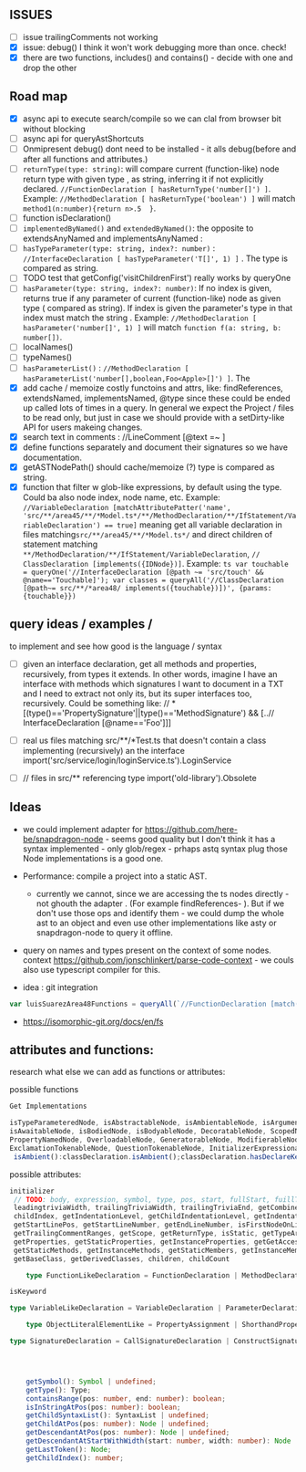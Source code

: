## ISSUES

- [ ] issue trailingComments not working
- [x] issue: debug() I think it won't work debugging more than once. check!
- [x] there are two functions, includes() and contains() - decide with one and drop the other

## Road map

- [x] async api to execute search/compile so we can clal from browser bit without blocking
- [ ] async api for queryAstShortcuts
- [ ] Onmipresent debug() dont need to be installed - it alls debug(before and after all functions and attributes.)
- [ ] `returnType(type: string)`: will compare current (function-like) node return type with given type , as
  string, inferring it if not explicitly declared. `//FunctionDeclaration [ hasReturnType('number[]') ]`.
  Example: `//MethodDeclaration [ hasReturnType('boolean') ]` will match `method1(n:number){return n>.5  }`.
- [ ] function isDeclaration()
- [ ] `implementedByNamed()` and `extendedByNamed()`: the opposite to extendsAnyNamed and implementsAnyNamed :
- [ ] `hasTypeParameter(type: string, index?: number)` : `//InterfaceDeclaration [ hasTypeParameter('T[]', 1)
  ]` . The type is compared as string.
- [ ] TODO test that getConfig('visitChildrenFirst') really works by queryOne 
- [ ] `hasParameter(type: string, index?: number)`: If no index is given, returns true if any parameter of
  current (function-like) node as given type ( compared as string). If index is given the parameter's type in
  that index must match the string . Example: `//MethodDeclaration [ hasParameter('number[]', 1) ]` will match
  `function f(a: string, b: number[])`.
- [ ] localNames()
- [ ] typeNames() 
- [ ] `hasParameterList()` : `//MethodDeclaration [ hasParameterList('number[],boolean,Foo<Apple>[]') ]`. The
- [x] add cache / memoize costly functoins and attrs, like: findReferences, extendsNamed, implementsNamed,
  @type since these could be ended up called lots of times in a query. In general we expect the Project /
  files to be read only, but just in case we should provide with a setDirty-like API for users makeing
  changes. 
- [x] search text in comments : //LineComment [@text =~ ]
- [x] define functions separately and document their signatures so we have documentation.
- [x] getASTNodePath() should cache/memoize (?)
  type is compared as string.
- [x] function that filter w glob-like expressions, by default using the type. Could ba also node index, node
  name, etc. Example: `//VariableDeclaration [matchAttributePatter('name',
  'src/**/area45/**/*Model.ts*/**/MethodDeclaration/**/IfStatement/VariableDeclaration') == true]` meaning
  get all variable declaration in files matching`src/**/area45/**/*Model.ts*/` and direct children of
  statement matching `**/MethodDeclaration/**/IfStatement/VariableDeclaration`,   `// ClassDeclaration
  [implements({IDNode})]`. Example: ```ts var touchable = queryOne('//InterfaceDeclaration [@path ~=
  'src/touch' && @name=='Touchable]'); var classes = queryAll('//ClassDeclaration [@path~= src/**/*area48/
  implements({touchable})])', {params: {touchable}})
      ```

## query ideas / examples / 

to implement and see how good is the language / syntax

- [ ] given an interface declaration, get all methods and properties, recursively, from types it extends. In
     other words, imagine I have an interface with methods which signatures I want to document in a TXT and I
     need to extract not only its, but its super interfaces too, recursively.  Could be something like: // *
     [(type()=='PropertySignature'||type()=='MethodSignature') && [..// InterfaceDeclaration [@name=='Foo']]]

- [ ]  real us files matching src/**/*Test.ts that doesn't contain a class implementing (recursively) an the
  interface import('src/service/login/loginService.ts').LoginService
- [ ] // files in src/** referencing type import('old-library').Obsolete


## Ideas

 * we could implement adapter for https://github.com/here-be/snapdragon-node  - seems good quality but I don't
   think it has a syntax implemented - only glob/regex - prhaps astq syntax plug those Node implementations is
   a good one.

 * Performance: compile a project into a static AST. 
   * currently we cannot, since we are accessing the ts nodes directly - not ghouth the adapter . (For example
     findReferences- ). But if we don't use those ops and identify them - we could dump the whole ast to an
     object and even use other implementations like asty or snapdragon-node  to query it offline.

 * query on names and types present on the context of some nodes. context
   https://github.com/jonschlinkert/parse-code-context - we couls also use typescript compiler for this.

 <!-- * docs say "function parameters can be any expression, so I shulld be able to flat / map an expression. problem: // InterfaceDeclaration [@name=='Foo'] -->
 * idea  : git integration

```ts
var luisSuarezArea48Functions = queryAll(`//FunctionDeclaration [match(@path, 'src/**/*area48/**/*.ts')==true && git('lastModifiedBy')=='luisSuarez']`)
```
 * https://isomorphic-git.org/docs/en/fs

## attributes and functions: 

research what else we can add as functions or attributes:

possible functions
```ts
Get Implementations

isTypeParameteredNode, isAbstractableNode, isAmbientableNode, isArgumentedNode, isAsyncableNode,
isAwaitableNode, isBodiedNode, isBodyableNode, DecoratableNode, ScopedNode, staticableNode,
PropertyNamedNode, OverloadableNode, GeneratorableNode, ModifierableNode, JSDocableNode, ReadonlyableNode,
ExclamationTokenableNode, QuestionTokenableNode, InitializerExpressionableNode, PropertyNamedNode
 isAmbient():classDeclaration.isAmbient();classDeclaration.hasDeclareKeyword()
```

possible attributes:
```ts
initializer
 // TODO: body, expression, symbol, type, pos, start, fullStart, fuillText, width, fullWIdth,
 leadingtriviaWidth, trailingTriviaWidth, trailingTriviaEnd, getCombinedModifierFlags, getLastToken,
 childIndex, getIndentationLevel, getChildIndentationLevel, getIndentationText, getChildIndentationText,
 getStartLinePos, getStartLineNumber, getEndLineNumber, isFirstNodeOnLine, getLeadingCommentRanges,
 getTrailingCommentRanges, getScope, getReturnType, isStatic, getTypeArguments, getTypeParameters,
 getProperties, getStaticProperties, getInstanceProperties, getGetAccessors, getSetAccessors, getMethods,
 getStaticMethods, getInstanceMethods, getStaticMembers, getInstanceMembers, getMembers, getBaseTypes,.
 getBaseClass, getDerivedClasses, children, childCount

    type FunctionLikeDeclaration = FunctionDeclaration | MethodDeclaration | GetAccessorDeclaration | SetAccessorDeclaration | ConstructorDeclaration | FunctionExpression | ArrowFunction;

isKeyword

type VariableLikeDeclaration = VariableDeclaration | ParameterDeclaration | BindingElement | PropertyDeclaration | PropertyAssignment | PropertySignature | JsxAttribute | ShorthandPropertyAssignment | EnumMember | JSDocPropertyTag | JSDocParameterTag;

    type ObjectLiteralElementLike = PropertyAssignment | ShorthandPropertyAssignment | SpreadAssignment | MethodDeclaration | AccessorDeclaration;

type SignatureDeclaration = CallSignatureDeclaration | ConstructSignatureDeclaration | MethodSignature | IndexSignatureDeclaration | FunctionTypeNode | ConstructorTypeNode | JSDocFunctionType | FunctionDeclaration | MethodDeclaration | ConstructorDeclaration | AccessorDeclaration | FunctionExpression | ArrowFunction;




    getSymbol(): Symbol | undefined;
    getType(): Type;
    containsRange(pos: number, end: number): boolean;
    isInStringAtPos(pos: number): boolean;
    getChildSyntaxList(): SyntaxList | undefined;
    getChildAtPos(pos: number): Node | undefined;
    getDescendantAtPos(pos: number): Node | undefined;
    getDescendantAtStartWithWidth(start: number, width: number): Node | undefined;
    getLastToken(): Node;
    getChildIndex(): number;
```


<!-- // ClassDeclaration [ 
  ./Identifier [

    includes(debug(kindName(parent(parent(findReferences())))), 'HeritageClause')
    
  ]
] -->
<!-- 
// * [ 
  /HeritageClause/ExpressionWithTypeArguments/Identifier [@text=='I2' ||   
    includes(debug(text(../*/../*)), name(..//InterfaceDeclaration))
    
  ]
] -->